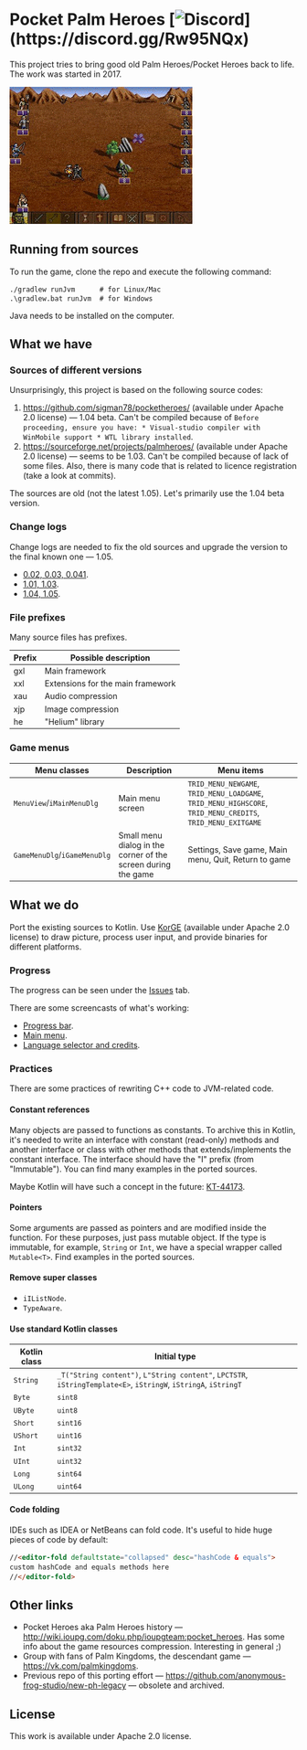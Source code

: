 # Pocket Palm Heroes [![Discord](https://img.shields.io/discord/563755662866251786.svg?label=Join%20PPH%20on%20Discord!)](https://discord.gg/Rw95NQx)

This project tries to bring good old Palm Heroes/Pocket Heroes back to life. The work was started in 2017.

![Screenshots image](pictures/good-old-gif.gif)

## Running from sources

To run the game, clone the repo and execute the following command:

```
./gradlew runJvm      # for Linux/Mac
.\gradlew.bat runJvm  # for Windows
```

Java needs to be installed on the computer.

## What we have

### Sources of different versions

Unsurprisingly, this project is based on the following source codes:

1. <https://github.com/sigman78/pocketheroes/> (available under Apache 2.0 license) &mdash; 1.04 beta. Can't be compiled
   because
   of `Before proceeding, ensure you have: * Visual-studio compiler with WinMobile support * WTL library installed`.
1. <https://sourceforge.net/projects/palmheroes/> (available under Apache 2.0 license) &mdash; seems to be 1.03. Can't
   be compiled because of lack of some files. Also, there is many code that is related to licence registration (take a
   look at commits).

The sources are old (not the latest 1.05). Let's primarily use the 1.04 beta version.

### Change logs

Change logs are needed to fix the old sources and upgrade the version to the final known one &mdash; 1.05.

* [0.02, 0.03, 0.041](http://hpc.ru/soft/software.phtml?id=9712).
* [1.01, 1.03](http://hpc.ru/soft/software.phtml?id=18685).
* [1.04, 1.05](https://4pda.ru/forum/index.php?showtopic=104972).

### File prefixes
Many source files has prefixes.

Prefix|Possible description
---|---
gxl|Main framework
xxl|Extensions for the main framework
xau|Audio compression
xjp|Image compression
he|"Helium" library

### Game menus

Menu classes|Description|Menu items
---|---|---
`MenuView`/`iMainMenuDlg`|Main menu screen|`TRID_MENU_NEWGAME`, `TRID_MENU_LOADGAME`, `TRID_MENU_HIGHSCORE`, `TRID_MENU_CREDITS`, `TRID_MENU_EXITGAME`
`GameMenuDlg`/`iGameMenuDlg`|Small menu dialog in the corner of the screen during the game|Settings, Save game, Main menu, Quit, Return to game

## What we do

Port the existing sources to Kotlin. Use [KorGE](https://korge.org/) (available under Apache 2.0 license) to draw
picture, process user input, and provide binaries for different platforms.

### Progress

The progress can be seen under the [Issues](https://github.com/anonymous-frog-studio/pph/issues) tab.

There are some screencasts of what's working:

* [Progress bar](https://youtu.be/gDINi7vj29k).
* [Main menu](https://youtu.be/jZVkJDCNsCQ).
* [Language selector and credits](https://youtu.be/2puY83JPWbw).

### Practices

There are some practices of rewriting C++ code to JVM-related code.

#### Constant references

Many objects are passed to functions as constants. To archive this in Kotlin, it's needed to write an interface with
constant (read-only) methods and another interface or class with other methods that extends/implements the constant
interface. The interface should have the "I" prefix (from "Immutable"). You can find many examples in the ported
sources.

Maybe Kotlin will have such a concept in the future: [KT-44173](https://youtrack.jetbrains.com/issue/KT-44173).

#### Pointers

Some arguments are passed as pointers and are modified inside the function. For these purposes, just pass mutable
object. If the type is immutable, for example, `String` or `Int`, we have a special wrapper called `Mutable<T>`. Find
examples in the ported sources.

#### Remove super classes

* `iIListNode`.
* `TypeAware`.

#### Use standard Kotlin classes

Kotlin class|Initial type
---|---
`String`|`_T("String content")`, `L"String content"`, `LPCTSTR`, `iStringTemplate<E>`, `iStringW`, `iStringA`, `iStringT`
`Byte`|`sint8`
`UByte`|`uint8`
`Short`|`sint16`
`UShort`|`uint16`
`Int`|`sint32`
`UInt`|`uint32`
`Long`|`sint64`
`ULong`|`uint64`

#### Code folding

IDEs such as IDEA or NetBeans can fold code. It's useful to hide huge pieces of code by default:

```html
//<editor-fold defaultstate="collapsed" desc="hashCode & equals">
custom hashCode and equals methods here
//</editor-fold>
``` 

## Other links

* Pocket Heroes aka Palm Heroes history &mdash; <http://wiki.ioupg.com/doku.php/ioupgteam:pocket_heroes>. Has some info
  about the game resources compression. Interesting in general ;)
* Group with fans of Palm Kingdoms, the descendant game &mdash; <https://vk.com/palmkingdoms>.
* Previous repo of this porting effort &mdash; <https://github.com/anonymous-frog-studio/new-ph-legacy> &mdash; obsolete
  and archived.

## License

This work is available under Apache 2.0 license.

